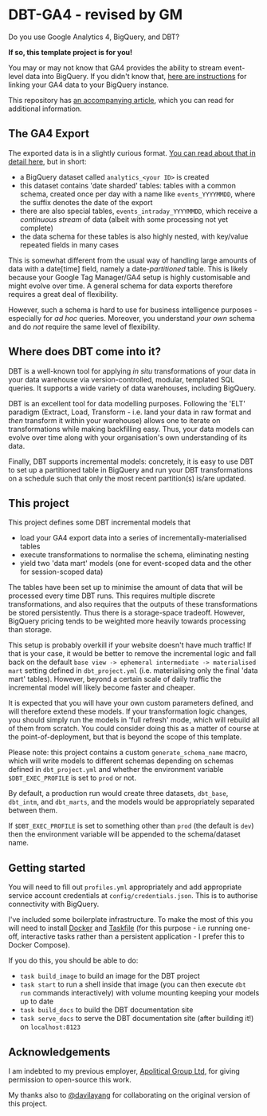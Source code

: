 DBT-GA4 - revised by GM 
=======

Do you use Google Analytics 4, BigQuery, and DBT?

**If so, this template project is for you!**

You may or may not know that GA4 provides the ability to stream event-level data into BigQuery. If you didn't know that, [here are instructions](https://support.google.com/analytics/answer/9823238) for linking your GA4 data to your BigQuery instance.

This repository has [an accompanying article](https://paddyalton.medium.com/how-to-use-dbt-with-bigquery-to-wrangle-your-google-analytics-data-9aedee6cce5), which you can read for additional information.

The GA4 Export
--------------

The exported data is in a slightly curious format. [You can read about that in detail here](https://support.google.com/analytics/answer/9358801), but in short:

- a BigQuery dataset called `analytics_<your ID>` is created
- this dataset contains 'date sharded' tables: tables with a common schema, created once per day with a name like `events_YYYYMMDD`, where the suffix denotes the date of the export
- there are also special tables, `events_intraday_YYYYMMDD`, which receive a _continuous stream_ of data (albeit with some processing not yet complete)
- the data schema for these tables is also highly nested, with key/value repeated fields in many cases

This is somewhat different from the usual way of handling large amounts of data with a date[time] field, namely a date-_partitioned_ table. This is likely because your Google Tag Manager/GA4 setup is highly customisable and might evolve over time. A general schema for data exports therefore requires a great deal of flexibility.

However, such a schema is hard to use for business intelligence purposes - especially for _ad hoc_ queries. Moreover, you understand _your own_ schema and do _not_ require the same level of flexibility.

Where does DBT come into it?
----------------------------

DBT is a well-known tool for applying _in situ_ transformations of your data in your data warehouse via version-controlled, modular, templated SQL queries. It supports a wide variety of data warehouses, including BigQuery.

DBT is an excellent tool for data modelling purposes. Following the 'ELT' paradigm (Extract, Load, Transform - i.e. land your data in raw format and _then_ transform it within your warehouse) allows one to iterate on transformations while making backfilling easy. Thus, your data models can evolve over time along with your organisation's own understanding of its data.

Finally, DBT supports incremental models: concretely, it is easy to use DBT to set up a partitioned table in BigQuery and run your DBT transformations on a schedule such that only the most recent partition(s) is/are updated.

This project
------------

This project defines some DBT incremental models that

- load your GA4 export data into a series of incrementally-materialised tables
- execute transformations to normalise the schema, eliminating nesting
- yield two 'data mart' models (one for event-scoped data and the other for session-scoped data)

The tables have been set up to minimise the amount of data that will be processed every time DBT runs. This requires multiple discrete transformations, and also requires that the outputs of these transformations be stored persistently. Thus there is a storage-space tradeoff. However, BigQuery pricing tends to be weighted more heavily towards processing than storage.

This setup is probably overkill if your website doesn't have much traffic! If that is your case, it would be better to remove the incremental logic and fall back on the default `base view -> ephemeral intermediate -> materialised mart` setting defined in `dbt_project.yml` (i.e. materialising only the final 'data mart' tables). However, beyond a certain scale of daily traffic the incremental model will likely become faster and cheaper.

It is expected that you will have your own custom parameters defined, and will therefore extend these models. If your transformation logic changes, you should simply run the models in 'full refresh' mode, which will rebuild all of them from scratch. You could consider doing this as a matter of course at the point-of-deployment, but that is beyond the scope of this template.

Please note: this project contains a custom `generate_schema_name` macro, which will write models to different schemas depending on schemas defined in `dbt_project.yml` and whether the environment variable `$DBT_EXEC_PROFILE` is set to `prod` or not. 

By default, a production run would create three datasets, `dbt_base`, `dbt_intm`, and `dbt_marts`, and the models would be appropriately separated between them.

If `$DBT_EXEC_PROFILE` is set to something other than `prod` (the default is `dev`) then the environment variable will be appended to the schema/dataset name.

Getting started
---------------

You will need to fill out `profiles.yml` appropriately and add appropriate service account credentials at `config/credentials.json`. This is to authorise connectivity with BigQuery.

I've included some boilerplate infrastructure. To make the most of this you will need to install [Docker](https://docs.docker.com/get-docker/) and [Taskfile](https://taskfile.dev/installation/) (for this purpose - i.e running one-off, interactive tasks rather than a persistent application - I prefer this to Docker Compose).

If you do this, you should be able to do:
- `task build_image` to build an image for the DBT project
- `task start` to run a shell inside that image (you can then execute `dbt run` commands interactively) with volume mounting keeping your models up to date
- `task build_docs` to build the DBT documentation site
- `task serve_docs` to serve the DBT documentation site (after building it!) on `localhost:8123`


Acknowledgements
----------------

I am indebted to my previous employer, [Apolitical Group Ltd](https://apolitical.co/), for giving permission to open-source this work.

My thanks also to [@davilayang](https://github.com/davilayang) for collaborating on the original version of this project.
